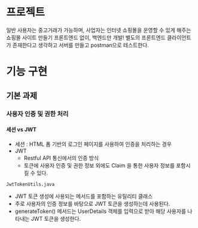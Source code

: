 # 프로젝트 

일반 사용자는 중고거래가 가능하며, 사업자는 인터넷 쇼핑몰을 운영할 수 있게 해주는 쇼핑몰 사이트 만들기
프론트엔드 없이, 백엔드만 개발! 별도의 프론트엔드 클라이언트가 존재한다고 생각하고 서버를 만들고 postman으로 테스트한다.

# 기능 구현
## 기본 과제
### 사용자 인증 및 권한 처리

#### 세션 vs JWT
- 세션 : HTML 폼 기반의 로그인 페이지를 사용하여 인증을 처리하는 경우
- JWT 
  - Restful API 통신에서의 인증 방식
  - 토큰에 사용자 인증 및 권한 정보 외에도 Claim 을 통한 사용자 정보를 포함시킬 수 있다.

`JwtTokenUtils.java`
- JWT 토큰 생성에 사용되는 메서드를 포함하는 유틸리티 클래스
- 주로 사용자의 인증 정보를 바탕으로 JWT 토큰을 생성하는데 사용된다.
- generateToken() 메서드는 UserDetails 객체를 입력으로 받아 해당 사용자를 나타내는 JWT 토큰을 생성한다.



